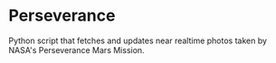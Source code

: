 # Perseverance
Python script that fetches and updates near realtime photos taken by NASA's Perseverance Mars Mission. 
